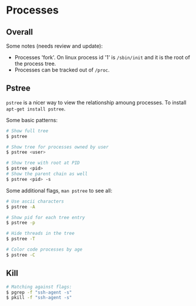 # Processes


## Overall

Some notes (needs review and update):

* Processes 'fork'. On linux process id '1' is `/sbin/init` and it
  is the root of the process tree.
* Processes can be tracked out of `/proc`.


## Pstree

`pstree` is a nicer way to view the relationship amoung processes.
To install `apt-get install pstree`.

Some basic patterns:

```sh
# Show full tree
$ pstree

# Show tree for processes owned by user
$ pstree <user>

# Show tree with root at PID
$ pstree <pid>
# Show the parent chain as well
$ pstree <pid> -s
```

Some additional flags, `man pstree` to see all:

```sh
# Use ascii characters
$ pstree -A

# Show pid for each tree entry
$ pstree -p

# Hide threads in the tree
$ pstree -T

# Color code processes by age
$ pstree -C
```

## Kill

```sh
# Matching against flags:
$ pgrep -f "ssh-agent -s"
$ pkill -f "ssh-agent -s"

```


